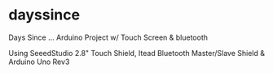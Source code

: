 dayssince
=========

Days Since ... Arduino Project w/ Touch Screen & bluetooth

Using SeeedStudio 2.8" Touch Shield, Itead Bluetooth Master/Slave Shield & Arduino Uno Rev3
